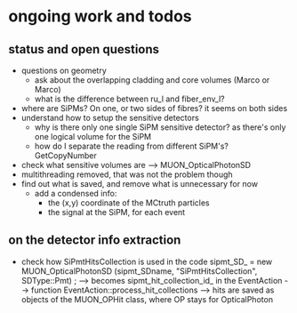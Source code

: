 # ongoing work and todos

## status and open questions

  * questions on geometry
      * ask about the overlapping cladding and core volumes (Marco or Marco)    
      * what is the difference between ru_l and fiber_env_l?
  * where are SiPMs? On one, or two sides of fibres? it seems on both sides
  * understand how to setup the sensitive detectors
    * why is there only one single SiPM sensitive detector? 
      as there's only one logical volume for the SiPM
    * how do I separate the reading from different SiPM's? GetCopyNumber
  * check what sensitive volumes are --> MUON_OpticalPhotonSD
  * multithreading removed, that was not the problem though    
  * find out what is saved, and remove what is unnecessary for now
    * add a condensed info:
      * the (x,y) coordinate of the MCtruth particles 
      * the signal at the SiPM, for each event


## on the detector info extraction

  * check how SiPmtHitsCollection is used in the code
     sipmt_SD_ = new MUON_OpticalPhotonSD (sipmt_SDname, "SiPmtHitsCollection", SDType::Pmt) ;
     --> becomes sipmt_hit_collection_id_ in the EventAction
     --> function EventAction::process_hit_collections
     --> hits are saved as objects of the MUON_OPHit class, where OP stays for OpticalPhoton
       


